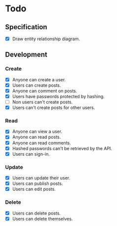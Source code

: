 # Todo

## Specification

- [x] Draw entity relationship diagram.

## Development

### Create

- [x] Anyone can create a user.
- [x] Users can create posts.
- [x] Anyone can comment on posts.
- [x] Users have passwords protected by hashing.
- [ ] Non users can't create posts.
- [x] Users can't create posts for other users.

### Read

- [x] Anyone can view a user.
- [x] Anyone can read posts.
- [x] Anyone can read comments.
- [x] Hashed passwords can't be retrieved by the API.
- [x] Users can sign-in.

### Update

- [x] Users can update their user.
- [x] Users can publish posts.
- [x] Users can edit posts.

### Delete

- [x] Users can delete posts.
- [x] Users can delete themselves.
